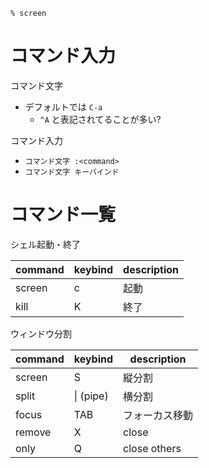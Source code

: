 
    % screen
    
コマンド入力
========
コマンド文字
* デフォルトでは `C-a`
  * `^A` と表記されてることが多い?

コマンド入力
* `コマンド文字 :<command>`
* `コマンド文字 キーバインド`
    
コマンド一覧
========
シェル起動・終了
    
|command|keybind|description|
|:----- |:------- |:----- |
|screen |c        |起動|
|kill   |K        |終了|


ウィンドウ分割

|command|keybind|description|
|---------|---------|------|
|screen   | S       |縦分割|
|split    |\| (pipe)|横分割|
|focus    |TAB      |フォーカス移動|
|remove   |X        |close|
|only     |Q        |close others|

